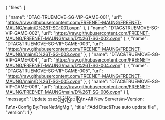 {
   "files": [    

{
         "name": "DTAC-TRUEMOVE-SG-VIP-GAME-001",
         "url": "https://raw.githubusercontent.com/FREENET-MAUNG/FREENET-MAUNG/main/D%26T-SG-001.ovpn"
      },
{
         "name": "DTAC&TRUEMOVE-SG-VIP-GAME-002",
         "url": "https://raw.githubusercontent.com/FREENET-MAUNG/FREENET-MAUNG/main/D%26T-SG-002.ovpn"
      },
{
         "name": "DTAC&TRUEMOVE-SG-VIP-GAME-003",
         "url": "https://raw.githubusercontent.com/FREENET-MAUNG/FREENET-MAUNG/main/D%26T-SG-003.ovpn"
      },
{
         "name": "DTAC&TRUEMOVE-SG-VIP-GAME-004",
         "url": "https://raw.githubusercontent.com/FREENET-MAUNG/FREENET-MAUNG/main/D%26T-SG-004.ovpn"
      },
{
         "name": "DTAC&TRUEMOVE-SG-VIP-GAME-005",
         "url": "https://raw.githubusercontent.com/FREENET-MAUNG/FREENET-MAUNG/main/D%26T-SG-005.ovpn"
      },
{
         "name": "DTAC&TRUEMOVE-SG-VIP-GAME-006",
         "url": "https://raw.githubusercontent.com/FREENET-MAUNG/FREENET-MAUNG/main/D%26T-SG-006.ovpn"
      }
],
"message":"Update အဆင့်မြင့်ပြီးပါပြီ\n•All New Servers\n•Version: 1\n\n•Config By:FreeNetMgMg ",
   "title":"Add Dtac&True auto update file" ,
   "version": 1
}

